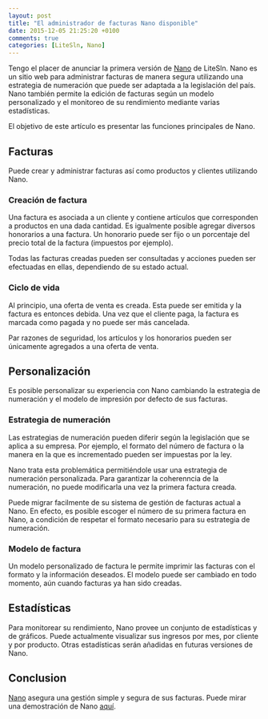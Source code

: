 ```yaml
---
layout: post
title: "El administrador de facturas Nano disponible"
date: 2015-12-05 21:25:20 +0100
comments: true
categories: [LiteSln, Nano]
---
```

Tengo el placer de anunciar la primera versión de [Nano](https://nano.litesln.com) de LiteSln. Nano es un sitio web  para administrar facturas de manera segura utilizando una estrategia de numeración que puede ser adaptada a la legislación del país. Nano también permite la edición de facturas según un modelo personalizado y el monitoreo de su rendimiento mediante varias estadísticas.

El objetivo de este artículo es presentar las funciones principales de Nano.

<!-- more -->

## Facturas

Puede crear y administrar facturas así como productos y clientes utilizando Nano.

### Creación de factura

Una factura es asociada a un cliente y contiene artículos que corresponden a productos en una dada cantidad. Es igualmente posible agregar diversos honorarios a una factura. Un honorario puede ser fijo o un porcentaje del precio total de la factura (impuestos por ejemplo).

Todas las facturas creadas pueden ser consultadas y acciones pueden ser efectuadas en ellas, dependiendo de su estado  actual.

### Ciclo de vida

Al principio, una oferta de venta es creada. Esta puede ser emitida y la factura es entonces debida. Una vez que el cliente paga, la factura es marcada como pagada y no puede ser más cancelada.

Par razones de seguridad, los artículos y los honorarios pueden ser únicamente agregados a una oferta de venta.

## Personalización

Es posible personalizar su experiencia con Nano cambiando la estrategia de numeración y el modelo de impresión por defecto de sus facturas.

### Estrategia de numeración

Las estrategias de numeración pueden diferir según la legislación que se aplica a su empresa. Por ejemplo, el formato del número de factura o la manera en la que es incrementado pueden ser impuestas por la ley.

Nano trata esta problemática permitiéndole usar una estrategia de numeración personalizada. Para garantizar la coherenncia de la numeración, no puede modificarla una vez la primera factura creada.

Puede migrar facilmente de su sistema de gestión de facturas actual a Nano. En efecto, es posible escoger el número de su primera factura en Nano, a condición de respetar el formato necesario para su estrategia de numeración.

### Modelo de factura

Un modelo personalizado de factura le permite imprimir las facturas con el formato y la información deseados. El modelo puede ser cambiado en todo momento, aún cuando facturas ya han sido creadas.

## Estadísticas

Para monitorear su rendimiento, Nano provee un conjunto de estadísticas y de gráficos. Puede actualmente visualizar sus ingresos por mes, por cliente y por producto. Otras estadísticas serán añadidas en futuras versiones de Nano.

## Conclusion

[Nano](https://nano.litesln.com) asegura una gestión simple y segura de sus facturas. Puede mirar una demostración de Nano [aquí](https://www.youtube.com/watch?v=jWs6Qh3xLKY).